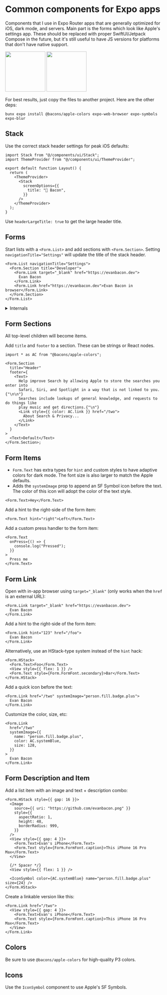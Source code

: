 # Common components for Expo apps

Components that I use in Expo Router apps that are generally optimized for iOS, dark mode, and servers. Main part is the forms which look like Apple's settings app. These should be replaced with proper SwiftUI/Jetpack Compose in the future, but it's still useful to have JS versions for platforms that don't have native support.

<img src="https://github.com/user-attachments/assets/00903906-c8bf-42d2-81b7-337ba76ea890" width="128px">

<img src="https://github.com/user-attachments/assets/b550f9c1-2e01-4ec3-8050-450c33bfcce7" width="128px">

For best results, just copy the files to another project. Here are the other deps:

```
bunx expo install @bacons/apple-colors expo-web-browser expo-symbols expo-blur
```

## Stack

Use the correct stack header settings for peak iOS defaults:

```tsx
import Stack from "@/components/ui/Stack";
import ThemeProvider from "@/components/ui/ThemeProvider";

export default function Layout() {
  return (
    <ThemeProvider>
      <Stack
        screenOptions={{
          title: "🥓 Bacon",
        }}
      />
    </ThemeProvider>
  );
}
```

Use `headerLargeTitle: true` to get the large header title.

## Forms

Start lists with a `<Form.List>` and add sections with `<Form.Section>`. Setting `navigationTitle="Settings"` will update the title of the stack header.

```tsx
<Form.List navigationTitle="Settings">
  <Form.Section title="Developer">
    <Form.Link target="_blank" href="https://evanbacon.dev">
      Evan Bacon
    </Form.Link>
    <Form.Link href="https://evanbacon.dev">Evan Bacon in browser</Form.Link>
  </Form.Section>
</Form.List>
```

<details>
  <summary>Internals</summary>

Form list is a wrapper around a scroll view with some extra styles and helpers.

```tsx
<BodyScrollView
  contentContainerStyle={{
    padding: 16,
    gap: 24,
  }}
>
  <Form.Section title="Developer">
    <Form.Link target="_blank" href="https://evanbacon.dev">
      Evan Bacon
    </Form.Link>
    <Form.Link href="https://evanbacon.dev">Evan Bacon in browser</Form.Link>
  </Form.Section>
</BodyScrollView>
```

</details>

## Form Sections

All top-level children will become items.

Add `title` and `footer` to a section. These can be strings or React nodes.

```tsx
import * as AC from "@bacons/apple-colors";

<Form.Section
  title="Header"
  footer={
    <Text>
      Help improve Search by allowing Apple to store the searches you enter into
      Safari, Siri, and Spotlight in a way that is not linked to you.{"\n\n"}
      Searches include lookups of general knowledge, and requests to do things like
      play music and get directions.{"\n"}
      <Link style={{ color: AC.link }} href="/two">
        About Search & Privacy...
      </Link>
    </Text>
  }
>
  <Text>Default</Text>
</Form.Section>;
```

## Form Items

- `Form.Text` has extra types for `hint` and custom styles to have adaptive colors for dark mode. The font size is also larger to match the Apple defaults.
- Adds the `systemImage` prop to append an SF Symbol icon before the text. The color of this icon will adopt the color of the text style.

```tsx
<Form.Text>Hey</Form.Text>
```

Add a hint to the right-side of the form item:

```tsx
<Form.Text hint="right">Left</Form.Text>
```

Add a custom press handler to the form item:

```tsx
<Form.Text
  onPress={() => {
    console.log("Pressed");
  }}
>
  Press me
</Form.Text>
```

## Form Link

Open with in-app browser using `target="_blank"` (only works when the `href` is an external URL):

```tsx
<Form.Link target="_blank" href="https://evanbacon.dev">
  Evan Bacon
</Form.Link>
```

Add a hint to the right-side of the form item:

```tsx
<Form.Link hint="123" href="/foo">
  Evan Bacon
</Form.Link>
```

Alternatively, use an HStack-type system instead of the `hint` hack:

```tsx
<Form.HStack>
  <Form.Text>Foo</Form.Text>
  <View style={{ flex: 1 }} />
  <Form.Text style={Form.FormFont.secondary}>Bar</Form.Text>
</Form.HStack>
```

Add a quick icon before the text:

```tsx
<Form.Link href="/two" systemImage="person.fill.badge.plus">
  Evan Bacon
</Form.Link>
```

Customize the color, size, etc:

```tsx
<Form.Link
  href="/two"
  systemImage={{
    name: "person.fill.badge.plus",
    color: AC.systemBlue,
    size: 128,
  }}
>
  Evan Bacon
</Form.Link>
```

## Form Description and Item

Add a list item with an image and text + description combo:

```tsx
<Form.HStack style={{ gap: 16 }}>
  <Image
    source={{ uri: "https://github.com/evanbacon.png" }}
    style={{
      aspectRatio: 1,
      height: 48,
      borderRadius: 999,
    }}
  />
  <View style={{ gap: 4 }}>
    <Form.Text>Evan's iPhone</Form.Text>
    <Form.Text style={Form.FormFont.caption}>This iPhone 16 Pro Max</Form.Text>
  </View>

  {/* Spacer */}
  <View style={{ flex: 1 }} />

  <IconSymbol color={AC.systemBlue} name="person.fill.badge.plus" size={24} />
</Form.HStack>
```

Create a linkable version like this:

```tsx
<Form.Link href="/two">
  <View style={{ gap: 4 }}>
    <Form.Text>Evan's iPhone</Form.Text>
    <Form.Text style={Form.FormFont.caption}>This iPhone 16 Pro Max</Form.Text>
  </View>
</Form.Link>
```

## Colors

Be sure to use `@bacons/apple-colors` for high-quality P3 colors.

## Icons

Use the `IconSymbol` component to use Apple's SF Symbols.
